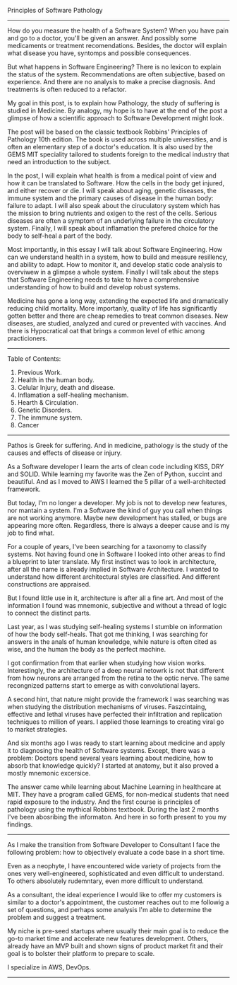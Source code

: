 Principles of Software Pathology

------------------------------------------------------------------------------

How do you measure the health of a Software System?
When you have pain and go to a doctor, you'll be given an answer.
And possibly some medicaments or treatment recomendations.
Besides, the doctor will explain what disease you have, syntomps and possible consequences.

But what happens in Software Engineering? 
There is no lexicon to explain the status of the system.
Recommendations are often subjective, based on experience.
And there are no analysis to make a precise diagnosis.
And treatments is often reduced to a refactor.

My goal in this post, is to explain how Pathology, the study of suffering 
is studied in Medicine. By analogy, my hope is to have at the end of the post
a glimpse of how a scientific approach to Software Development might look.

The post will be based on the classic textbook Robbins' Principles of Pathology 10th edition.
The book is used across multiple universities, and is often an elementary step of a doctor's education. It is also used by the GEMS MIT speciality tailored to students foreign to the medical industry that need an introduction to the subject.

In the post, I will explain what health is from a medical point of view and how it can be translated to Software. How the cells in the body get injured, and either recover or die. I will speak about aging, genetic diseases, the immune system and the primary causes of disease in the human body: failure to adapt. I will also speak about the ciruculatory system which has the mission to bring nutrients and oxigen to the rest of the cells. Serious diseases are often a symptom of an underlying failure in the circulatory system. Finally, I will speak about inflamation the prefered choice for the body to self-heal a part of the body.

Most importantly, in this essay I will talk about Software Engineering. How can we understand health in a system, how to build and measure resillency, and ability to adapt. How to monitor it, and develop static code analysis to overviwew in a glimpse a whole system. Finally I will talk about the steps that Software Engineering needs to take to have a comprehensive understanding of how to build and develop robust systems.

Medicine has gone a long way, extending the expected life and dramatically reducing child mortality. More importanly, quality of life has significantly gotten better and there are cheap remedies to treat common diseases. New diseases, are studied, analyzed and cured or prevented with vaccines. And there is Hypocratical oat that brings a common level of ethic among practicioners.

------------------------------------------------------------------------------
 
Table of Contents:

1. Previous Work.
2. Health in the human body.
3. Celular Injury, death and disease.
4. Inflamation a self-healing mechanism.
5. Hearth & Circulation.
6. Genetic Disorders.
7. The inmmune system.
8. Cancer


------------------------------------------------------------------------------

Pathos is Greek for suffering. 
And in medicine, pathology is the study of the causes and effects of disease or injury. 

As a Software developer I learn the arts of clean code including KISS, DRY and SOLID.
While learning my favorite was the Zen of Python, succint and beautiful.
And as I moved to AWS I learned the 5 pillar of a well-architected framework.

But today, I'm no longer a developer. 
My job is not to develop new features, nor mantain a system.
I'm a Software the kind of guy you call when things are not working anymore.
Maybe new development has stalled, or bugs are appearing more often.
Regardless, there is always a deeper cause and is my job to find what.

For a couple of years, I've been searching for a taxonomy to classify systems.
Not having found one in Software I looked into other areas to find a blueprint
to later translate. 
My first instinct was to look in architecture, 
after all the name is already implied in Software Architecture.
I wanted to understand how different architectural styles are classified.
And different constructions are appraised.

But I found little use in it, architecture is after all a fine art.
And most of the information I found was mnemonic, subjective and without a thread 
of logic to connect the distinct parts.

Last year, as I was studying self-healing systems I stumble on information of how 
the body self-heals. That got me thinking, I was searching for answers in the anals of human knowledge, while nature is often cited as wise, and the human the body as the perfect machine.

I got confirmation from that earlier when studying how vision works.
Interestingly, the architecture of a deep neural netowrk 
is not that different from how neurons are arranged from the retina to the optic nerve.
The same recongnized patterns start to emerge as with convolutional layers.


A second hint, that nature might provide the framework I was searching 
was when studying the distribution mechanisms of viruses.
Faszcintaing, effective and lethal viruses have perfected their infiltration and
replication techniques to million of years. 
I applied those learnings to creating viral go to market strategies.

And six months ago I was ready to start learning about medicine and apply 
it to diagnosing the health of Software systems. Except, there was a problem:
Doctors spend several years learning about medicine, how to absorb that knowledge quickly? I started at anatomy, but it also proved a mostly mnemonic excersice.

The answer came while learning about Machine Learning in healthcare at MIT.
They have a program called GEMS, for non-medical students that need rapid exposure to the industry.
And the first course is principles of pathology using the mythical Robbins textbook.
During the last 2 months I've been abosribing the informaton.
And here in so forth present to you my findings.

------------------------------------------------------------------------------

As I make the transition from Software Developer to Consultant
I face the following problem: how to objectively evaluate a code base in a short time.

Even as a neophyte, I have encountered wide variety of projects
from the ones very well-engineered, sophisticated and even difficult to understand.
To others absolutely rudemntary, even more difficult to understand.

As a consultant, the ideal experience I would like to offer my customers
is similar to a doctor's appointment, the customer reaches out to me
followig a set of questions, and perhaps some analysis
I'm able to determine the problem and suggest a treatment.

My niche is pre-seed startups where usually their main goal 
is to reduce the go-to market time and accelerate new features development.
Others, already have an MVP built and shown signs of product market fit and 
their goal is to bolster their platform to prepare to scale.

I specialize in AWS, DevOps. 

------------------------------------------------------------------------------

 

